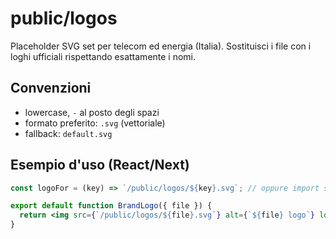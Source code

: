 # public/logos
Placeholder SVG set per telecom ed energia (Italia). Sostituisci i file con i loghi ufficiali rispettando esattamente i nomi.

## Convenzioni
- lowercase, `-` al posto degli spazi
- formato preferito: `.svg` (vettoriale)
- fallback: `default.svg`

## Esempio d'uso (React/Next)
```jsx
const logoFor = (key) => `/public/logos/${key}.svg`; // oppure import static con bundler

export default function BrandLogo({ file }) {
  return <img src={`/public/logos/${file}.svg`} alt={`${file} logo`} loading="lazy" />;
}
```